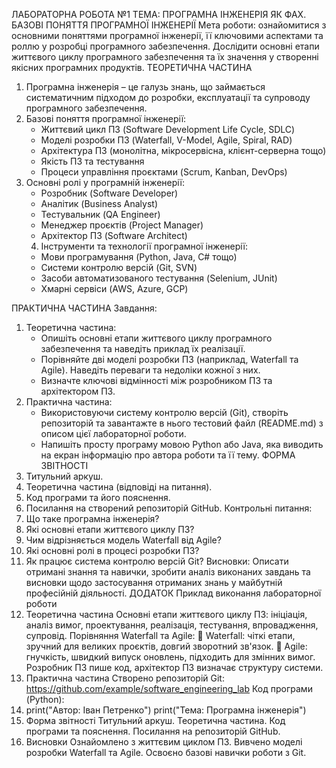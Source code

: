 ЛАБОРАТОРНА РОБОТА №1
ТЕМА: ПРОГРАМНА ІНЖЕНЕРІЯ ЯК ФАХ. БАЗОВІ ПОНЯТТЯ ПРОГРАМНОЇ ІНЖЕНЕРІЇ
Мета роботи: ознайомитися з основними поняттями програмної інженерії, її ключовими аспектами та роллю у розробці програмного забезпечення. Дослідити основні етапи життєвого циклу програмного забезпечення та їх значення у створенні якісних програмних продуктів.
ТЕОРЕТИЧНА ЧАСТИНА
1. Програмна інженерія – це галузь знань, що займається систематичним підходом до розробки, експлуатації та супроводу програмного забезпечення.
2. Базові поняття програмної інженерії:
   - Життєвий цикл ПЗ (Software Development Life Cycle, SDLC)
   - Моделі розробки ПЗ (Waterfall, V-Model, Agile, Spiral, RAD)
   - Архітектура ПЗ (монолітна, мікросервісна, клієнт-серверна тощо)
   - Якість ПЗ та тестування
   - Процеси управління проєктами (Scrum, Kanban, DevOps)
3. Основні ролі у програмній інженерії:
   - Розробник (Software Developer)
   - Аналітик (Business Analyst)
   - Тестувальник (QA Engineer)
   - Менеджер проєктів (Project Manager)
   - Архітектор ПЗ (Software Architect)
   4. Інструменти та технології програмної інженерії:
   - Мови програмування (Python, Java, C# тощо)
   - Системи контролю версій (Git, SVN)
   - Засоби автоматизованого тестування (Selenium, JUnit)
   - Хмарні сервіси (AWS, Azure, GCP)

ПРАКТИЧНА ЧАСТИНА
Завдання:
1. Теоретична частина:
   - Опишіть основні етапи життєвого циклу програмного забезпечення та наведіть приклад їх реалізації.
   - Порівняйте дві моделі розробки ПЗ (наприклад, Waterfall та Agile). Наведіть переваги та недоліки кожної з них.
   - Визначте ключові відмінності між розробником ПЗ та архітектором ПЗ.
2. Практична частина:
   - Використовуючи систему контролю версій (Git), створіть репозиторій та завантажте в нього тестовий файл (README.md) з описом цієї лабораторної роботи.
   - Напишіть просту програму мовою Python або Java, яка виводить на екран інформацію про автора роботи та її тему.
ФОРМА ЗВІТНОСТІ
1. Титульний аркуш.
2. Теоретична частина (відповіді на питання).
3. Код програми та його пояснення.
4. Посилання на створений репозиторій GitHub.
Контрольні питання:
1. Що таке програмна інженерія?
2. Які основні етапи життєвого циклу ПЗ?
3. Чим відрізняється модель Waterfall від Agile?
4. Які основні ролі в процесі розробки ПЗ?
5. Як працює система контролю версій Git?
Висновки:
Описати отримані знання та навички, зробити аналіз виконаних завдань та висновки щодо застосування отриманих знань у майбутній професійній діяльності.
ДОДАТОК
Приклад виконання лабораторної роботи
1.	Теоретична частина
Основні етапи життєвого циклу ПЗ: ініціація, аналіз вимог, проектування, реалізація, тестування, впровадження, супровід.
Порівняння Waterfall та Agile:
	Waterfall: чіткі етапи, зручний для великих проєктів, довгий зворотний зв'язок.
	Agile: гнучкість, швидкий випуск оновлень, підходить для змінних вимог.
Розробник ПЗ пише код, архітектор ПЗ визначає структуру системи.
2.	Практична частина
Створено репозиторій Git: https://github.com/example/software_engineering_lab
Код програми (Python):
3.	print("Автор: Іван Петренко")
print("Тема: Програмна інженерія")
4.	Форма звітності
Титульний аркуш.
Теоретична частина.
Код програми та пояснення.
Посилання на репозиторій GitHub.
5.	Висновки
Ознайомлено з життєвим циклом ПЗ.
Вивчено моделі розробки Waterfall та Agile.
Освоєно базові навички роботи з Git.
